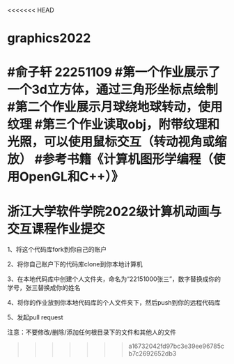 <<<<<<< HEAD
# graphics2022
#俞子轩 22251109
#第一个作业展示了一个3d立方体，通过三角形坐标点绘制
#第二个作业展示月球绕地球转动，使用纹理
#第三个作业读取obj，附带纹理和光照，可以使用鼠标交互（转动视角或缩放）
#参考书籍《计算机图形学编程（使用OpenGL和C++）》
=======
# 浙江大学软件学院2022级计算机动画与交互课程作业提交

1、将这个代码库fork到你自己的账户

2、将你自己账户下的代码库clone到你本地计算机

3、在本地代码库中创建个人文件夹，命名为“22151000张三”，数字替换成你的学号，张三替换成你的姓名

4、将你的作业放到你本地代码库的个人文件夹下，然后push到你的远程代码库

5、发起pull request

注意：不要修改/删除/添加任何根目录下的文件和其他人的文件
>>>>>>> a16732042fd97bc3e39ee96785cb7c2692652db3
